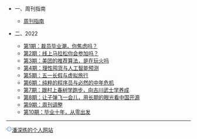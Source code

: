 <!-- zh-cn/_sidebar.md -->

* 一、周刊指南

  * [周刊指南](/zh-cn/README.md)

* 二、2022

  * [第1期：裁员毕业潮，你焦虑吗？](/zh-cn/issue-1.md)
  * [第2期：线上马拉松你会参加吗？](/zh-cn/issue-2.md)
  * [第3期：美团的推荐算法，是在玩火吗](/zh-cn/issue-3.md)
  * [第4期：理性囤货与人工智能预测](/zh-cn/issue-4.md)
  * [第5期：五一长假与虚拟旅行](/zh-cn/issue-5.md)
  * [第6期：纯粹的程序员与必然的中年危机](/zh-cn/issue-6.md)
  * [第7期：跟村上春树学跑步，向古川武士学养成](/zh-cn/issue-7.md)
  * [第8期：让子弹飞一会儿，用长期的眼光看中国开源](/zh-cn/issue-8.md)
  * [第9期：周刊调整](/zh-cn/issue-9.md)
  * [第10期：毕业十年，从零出发](/zh-cn/issue-10.md)


---

<a href="https://www.panshenlian.com/" target="_blank" rel="noopener" title="潘深练的个人网站"><img src="/_media/panshenlian.png">潘深练的个人网站</a>